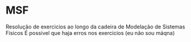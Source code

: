 # MSF
Resolução de exercicios ao longo da cadeira de Modelação de Sistemas Físicos
É possivel que haja erros nos exercicios (eu não sou máqna)

